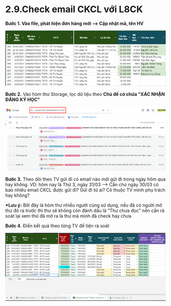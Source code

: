 # 2.9.Check email CKCL với L8CK

**Bước 1. Vào file, phát hiện đơn hàng mới --&gt; Cập nhật mã, tên HV**

![](../../.gitbook/assets/3%20%2812%29.png)

**Bước 2.** Vào hòm thư Storage, lọc dữ liệu theo **Chủ đề có chứa "XÁC NHẬN ĐĂNG KÝ HỌC"**

![](../../.gitbook/assets/1%20%2812%29.png)

**Bước 3.** Theo dõi theo TV gửi đi có email nào mới gửi đi trong ngày hôm qua hay không. VD: hôm nay là Thứ 3, ngày 31/03 --&gt; Cần chú ngày 30/03 có bao nhiêu email CKCL được gửi đi? Gửi đi từ ai? Có thuộc TV mình phụ trách hay không?

**\*Lưu ý:** Bởi đây là hòm thư nhiều người cùng sử dụng, nếu đã có người mở thư đó ra trước thì thư sẽ không còn đánh dấu là "Thư chưa đọc" nên cần rà soát lại xem thử đã mở ra là thư mà mình đã check hay chưa

**Bước 4**. Điền kết quả theo từng TV để tiện rà soát

![](../../.gitbook/assets/2%20%2814%29.png)





